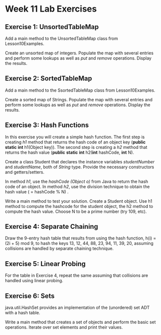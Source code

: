 # Week 11 Lab Exercises

## Exercise 1: UnsortedTableMap

Add a main method to the UnsortedTableMap class from Lesson10Examples.

Create an unsorted map of integers. Populate the map with several
entries and perform some lookups as well as *put* and *remove*
operations. Display the results.

## Exercise 2: SortedTableMap

Add a main method to the SsortedTableMap class from Lesson10Examples.

Create a sorted map of Strings. Populate the map with several entries
and perform some lookups as well as *put* and *remove* operations.
Display the results.

## Exercise 3: Hash Functions

In this exercise you will create a simple hash function. The first step
is creating *h1* method that returns the hash code of an object key
(**public** **static** **int** h1(Object key)). The second step is
creating a *h2* method that returns the hash value (**public**
**static** **int** h2(**int** hashCode, **int** N).

Create a class Student that declares the instance variables
*studentNumber* and *studentName*, both of *String* type. Provide the
necessary constructors and getters/setters.

In method *h1*, use the *hashCode (Object o)* from Java to return the
hash code of an object. In method *h2*, use the division technique to
obtain the hash value ( = hashCode % N) .

Write a main method to test your solution. Create a Student object. Use
h1 method to compute the hashcode for the student object, the h2 method
to compute the hash value. Choose N to be a prime number (try 109, etc).

## Exercise 4: Separate Chaining

Draw the 9-entry hash table that results from using the hash function,
h(i) = (2i + 5) mod 9, to hash the keys 13, 12, 44, 88, 23, 94, 11, 39,
20, assuming collisions are handled by separate chaining technique.

## Exercise 5: Linear Probing

For the table in Exercise 4, repeat the same assuming that collisions
are handled using linear probing.

## Exercise 6: Sets

java.util.HashSet provides an implementation of the (unordered) set ADT
with a hash table.

Write a main method that creates a set of objects and perform the basic
set operations. Iterate over set elements and print their values.

